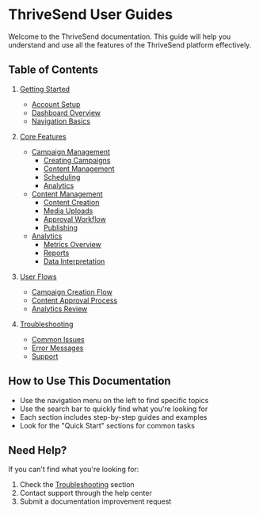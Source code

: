 # ThriveSend User Guides

Welcome to the ThriveSend documentation. This guide will help you understand and use all the features of the ThriveSend platform effectively.

## Table of Contents

1. [Getting Started](./getting-started/README.md)
   - [Account Setup](./getting-started/account-setup.md)
   - [Dashboard Overview](./getting-started/dashboard-overview.md)
   - [Navigation Basics](./getting-started/navigation-basics.md)

2. [Core Features](./core-features/README.md)
   - [Campaign Management](./core-features/campaign-management/README.md)
     - [Creating Campaigns](./core-features/campaign-management/creating-campaigns.md)
     - [Content Management](./core-features/campaign-management/content-management.md)
     - [Scheduling](./core-features/campaign-management/scheduling.md)
     - [Analytics](./core-features/campaign-management/analytics.md)
   - [Content Management](./core-features/content-management/README.md)
     - [Content Creation](./core-features/content-management/content-creation.md)
     - [Media Uploads](./core-features/content-management/media-uploads.md)
     - [Approval Workflow](./core-features/content-management/approval-workflow.md)
     - [Publishing](./core-features/content-management/publishing.md)
   - [Analytics](./core-features/analytics/README.md)
     - [Metrics Overview](./core-features/analytics/metrics-overview.md)
     - [Reports](./core-features/analytics/reports.md)
     - [Data Interpretation](./core-features/analytics/data-interpretation.md)

3. [User Flows](./user-flows/README.md)
   - [Campaign Creation Flow](./user-flows/campaign-creation-flow.md)
   - [Content Approval Process](./user-flows/content-approval-process.md)
   - [Analytics Review](./user-flows/analytics-review.md)

4. [Troubleshooting](./troubleshooting/README.md)
   - [Common Issues](./troubleshooting/common-issues.md)
   - [Error Messages](./troubleshooting/error-messages.md)
   - [Support](./troubleshooting/support.md)

## How to Use This Documentation

- Use the navigation menu on the left to find specific topics
- Use the search bar to quickly find what you're looking for
- Each section includes step-by-step guides and examples
- Look for the "Quick Start" sections for common tasks

## Need Help?

If you can't find what you're looking for:
1. Check the [Troubleshooting](./troubleshooting/README.md) section
2. Contact support through the help center
3. Submit a documentation improvement request 